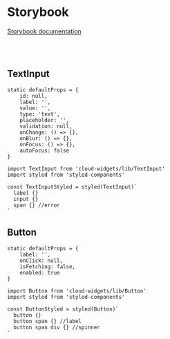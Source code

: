 
# Storybook
[Storybook documentation](https://luisfuertes.github.io/cloud-widgets/index.html)    
    
<br>
<br>

## TextInput
```
static defaultProps = {
    id: null,
    label: '',
    value: '',
    type: 'text',
    placeholder: '',
    validation: null,
    onChange: () => {},
    onBlur: () => {},
    onFocus: () => {},
    autoFocus: false
}
```

```
import TextInput from 'cloud-widgets/lib/TextInput'
import styled from 'styled-components'

const TextInputStyled = styled(TextInput)`
  label {} 
  input {} 
  span {} //error
` 
```

## Button
```
static defaultProps = {
    label: '',
    onClick: null,
    isFetching: false,
    enabled: true
}
```

```
import Button from 'cloud-widgets/lib/Button'
import styled from 'styled-components'

const ButtonStyled = styled(Button)`
  button {} 
  button span {} //label
  button span div {} //spinner
` 
```
